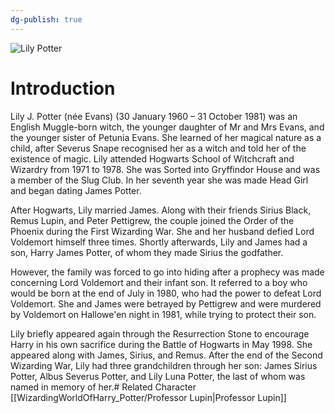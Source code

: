 ```yaml
---
dg-publish: true
---
```

![Lily Potter](http://rxbg5ysja.bkt.gdipper.com/Lily_Potter.png)
# Introduction
Lily J. Potter (née Evans) (30 January 1960 – 31 October 1981) was an English Muggle-born witch, the younger daughter of Mr and Mrs Evans, and the younger sister of Petunia Evans. She learned of her magical nature as a child, after Severus Snape recognised her as a witch and told her of the existence of magic. Lily attended Hogwarts School of Witchcraft and Wizardry from 1971 to 1978. She was Sorted into Gryffindor House and was a member of the Slug Club. In her seventh year she was made Head Girl and began dating James Potter.

After Hogwarts, Lily married James. Along with their friends Sirius Black, Remus Lupin, and Peter Pettigrew, the couple joined the Order of the Phoenix during the First Wizarding War. She and her husband defied Lord Voldemort himself three times. Shortly afterwards, Lily and James had a son, Harry James Potter, of whom they made Sirius the godfather.

However, the family was forced to go into hiding after a prophecy was made concerning Lord Voldemort and their infant son. It referred to a boy who would be born at the end of July in 1980, who had the power to defeat Lord Voldemort. She and James were betrayed by Pettigrew and were murdered by Voldemort on Hallowe'en night in 1981, while trying to protect their son.

Lily briefly appeared again through the Resurrection Stone to encourage Harry in his own sacrifice during the Battle of Hogwarts in May 1998. She appeared along with James, Sirius, and Remus. After the end of the Second Wizarding War, Lily had three grandchildren through her son: James Sirius Potter, Albus Severus Potter, and Lily Luna Potter, the last of whom was named in memory of her.# Related Character
[[WizardingWorldOfHarry_Potter/Professor Lupin\|Professor Lupin]]

